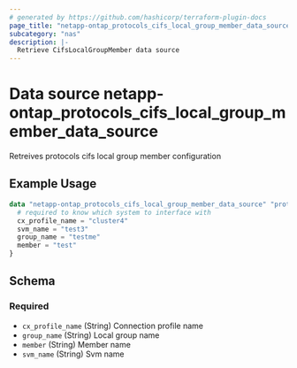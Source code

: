 ```yaml
---
# generated by https://github.com/hashicorp/terraform-plugin-docs
page_title: "netapp-ontap_protocols_cifs_local_group_member_data_source Data Source - terraform-provider-netapp-ontap"
subcategory: "nas"
description: |-
  Retrieve CifsLocalGroupMember data source
---
```


# Data source netapp-ontap_protocols_cifs_local_group_member_data_source

Retreives protocols cifs local group member configuration

## Example Usage
```terraform
data "netapp-ontap_protocols_cifs_local_group_member_data_source" "protocols_cifs_local_group_member" {
  # required to know which system to interface with
  cx_profile_name = "cluster4"
  svm_name = "test3"
  group_name = "testme"
  member = "test"
}
```

<!-- schema generated by tfplugindocs -->
## Schema

### Required

- `cx_profile_name` (String) Connection profile name
- `group_name` (String) Local group name
- `member` (String) Member name
- `svm_name` (String) Svm name


